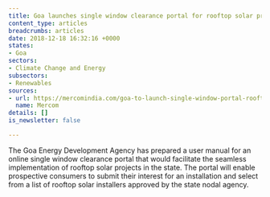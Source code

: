 ```yaml
---
title: Goa launches single window clearance portal for rooftop solar projects
content_type: articles
breadcrumbs: articles
date: 2018-12-18 16:32:16 +0000
states:
- Goa
sectors:
- Climate Change and Energy
subsectors:
- Renewables
sources:
- url: https://mercomindia.com/goa-to-launch-single-window-portal-rooftop-solar/
  name: Mercom
details: []
is_newsletter: false

---
```

The Goa Energy Development Agency has prepared a user manual for an online single window clearance portal that would facilitate the seamless implementation of rooftop solar projects in the state. The portal will enable prospective consumers to submit their interest for an installation and select from a list of rooftop solar installers approved by the state nodal agency.   
